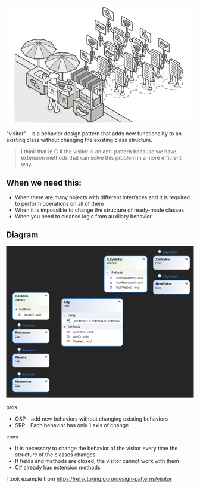 ![Main](ImgForReadme/visitor.png)

"visitor" - is a behavior design pattern that adds new functionality to an existing class without changing the existing class structure.

> I think that in C # the visitor is an anti-pattern because we have extension methods that can solve this problem in a more efficient way.

## When we need this:
* When there are many objects with different interfaces and it is required to perform operations on all of them
* When it is impossible to change the structure of ready-made classes
* When you need to cleanse logic from auxiliary behavior

## Diagram
![UML](ImgForReadme/UML.png)


pros
* OSP - add new behaviors without changing existing behaviors
* SRP - Each behavior has only 1 axis of change

cons
* It is necessary to change the behavior of the visitor every time the structure of the classes changes
* If fields and methods are closed, the visitor cannot work with them
* C# already has extension methods

I took example from https://refactoring.guru/design-patterns/visitor
